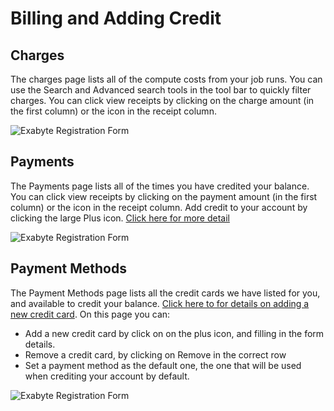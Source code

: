 <!-- DB -->
# Billing and Adding Credit

## Charges
The charges page lists all of the compute costs from your job runs. You can use the Search and Advanced search tools in the tool bar to quickly filter charges. You can click view receipts by clicking on the charge amount (in the first column) or the icon in the receipt column.

![Exabyte Registration Form](/images/Charges.png "Charges")

## Payments
The Payments page lists all of the times you have credited your balance. You can click view receipts by clicking on the payment amount (in the first column) or the icon in the receipt column. Add credit to your account by clicking the large Plus icon. [Click here for more detail](/billing/increase-balance.md)

![Exabyte Registration Form](/images/Payments.png "Payments")

## Payment Methods
The Payment Methods page lists all the credit cards we have listed for you, and available to credit your balance. [Click here to for details on adding a new credit card](/billing/add-credit-card.md). On this page you can:

+ Add a new credit card by click on on the plus icon, and filling in the form details.
+ Remove a credit card, by clicking on Remove in the correct row
+ Set a payment method as the default one, the one that will be used when crediting your account by default.

![Exabyte Registration Form](/images/PaymentMethods.png "PaymentMethods")
